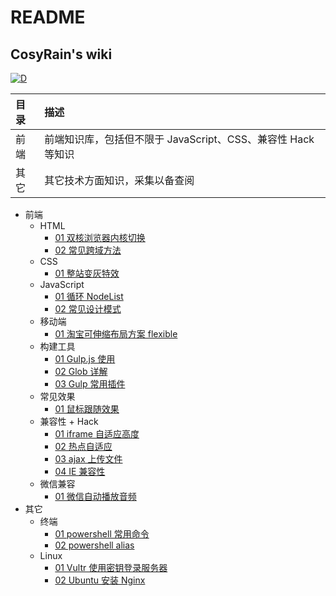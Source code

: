 # README

## CosyRain's wiki

[![D](https://img.shields.io/badge/captain-COSYRAIN-blue.svg?style=flat-square&logo=elixir)](https://co2oc.com)

| 目录 | 描述                                                         |
| :--- | :----------------------------------------------------------- |
| 前端 | 前端知识库，包括但不限于 JavaScript、CSS、兼容性 Hack 等知识 |
| 其它 | 其它技术方面知识，采集以备查阅 |

- 前端
  - HTML
    - [01 双核浏览器内核切换](前端/HTML/01-双核浏览器内核切换.md)
    - [02 常见跨域方法](前端/HTML/02-常见跨域方法.md)
  - CSS
    - [01 整站变灰特效](前端/CSS/01-整站变灰特效.md)
  - JavaScript
    - [01 循环 NodeList](前端/JavaScript/01-循环-NodeList.md)
    - [02 常见设计模式](前端/JavaScript/02-常见设计模式.md)
  - 移动端
    - [01 淘宝可伸缩布局方案 flexible](前端/移动端/01-淘宝可伸缩布局方案-flexible.md)
  - 构建工具
    - [01 Gulp.js 使用](前端/构建工具/01-Gulp.js-使用.md)
    - [02 Glob 详解](前端/构建工具/02-Glob-详解.md)
    - [03 Gulp 常用插件](前端/构建工具/03-Gulp-常用插件.md)
  - 常见效果
    - [01 鼠标跟随效果](前端/常见效果/01-鼠标跟随效果.md)
  - 兼容性 + Hack
    - [01 iframe 自适应高度](前端/兼容性+Hack/01-iframe-自适应高度.md)
    - [02 热点自适应](前端/兼容性+Hack/02-热点自适应.md)
    - [03 ajax 上传文件](前端/兼容性+Hack/03-ajax-上传文件.md)
    - [04 IE 兼容性](前端/兼容性+Hack/04-IE-兼容性.md)
  - 微信兼容
    - [01 微信自动播放音频](前端/微信兼容/01-微信自动播放音频.md)
- 其它
  - 终端
    - [01 powershell 常用命令](其它/终端/01-powershell-常用命令.md)
    - [02 powershell alias](其它/终端/02-powershell-alias.md)
  - Linux
    - [01 Vultr 使用密钥登录服务器](其它/Linux/01-Vultr-使用密钥登录服务器.md)
    - [02 Ubuntu 安装 Nginx](其它/Linux/02-Ubuntu-安装-Nginx.md)
